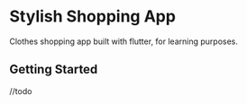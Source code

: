 # Stylish Shopping App

Clothes shopping app built with flutter, for learning purposes.

## Getting Started

//todo